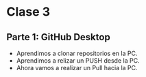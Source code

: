 # Clase 3

## Parte 1: GitHub Desktop

- Aprendimos a clonar repositorios en la PC.
- Aprendimos a relizar un PUSH desde la PC.
- Ahora vamos a realizar un Pull hacia la PC.
